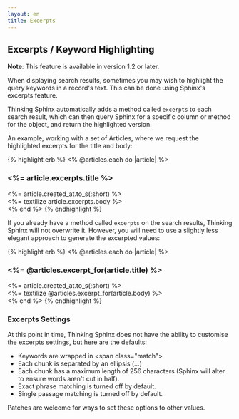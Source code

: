 ```yaml
---
layout: en
title: Excerpts
---
```


## Excerpts / Keyword Highlighting

<div class="note">
  <p><strong>Note</strong>: This feature is available in version 1.2 or later.</p>
</div>

When displaying search results, sometimes you may wish to highlight the query keywords in a record's text. This can be done using Sphinx's excerpts feature.

Thinking Sphinx automatically adds a method called `excerpts` to each search result, which can then query Sphinx for a specific column or method for the object, and return the highlighted version.

An example, working with a set of Articles, where we request the highlighted excerpts for the title and body:

{% highlight erb %}
<% @articles.each do |article| %>
  <div>
    <h3><%= article.excerpts.title %></h3>
    <div class="date"><%= article.created_at.to_s(:short) %></div>
    <%= textilize article.excerpts.body %>
  </div>
<% end %>
{% endhighlight %}

If you already have a method called `excerpts` on the search results, Thinking Sphinx will not overwrite it. However, you will need to use a slightly less elegant approach to generate the excerpted values:

{% highlight erb %}
<% @articles.each do |article| %>
  <div>
    <h3><%= @articles.excerpt_for(article.title) %></h3>
    <div class="date"><%= article.created_at.to_s(:short) %></div>
    <%= textilize @articles.excerpt_for(article.body) %>
  </div>
<% end %>
{% endhighlight %}

### Excerpts Settings

At this point in time, Thinking Sphinx does not have the ability to customise the excerpts settings, but here are the defaults:

* Keywords are wrapped in &lt;span class="match"&gt;
* Each chunk is separated by an ellipsis (&#8230;)
* Each chunk has a maximum length of 256 characters (Sphinx will alter to ensure words aren't cut in half).
* Exact phrase matching is turned off by default.
* Single passage matching is turned off by default.

Patches are welcome for ways to set these options to other values.
